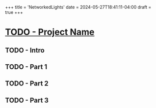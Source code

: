 +++
title = 'NetworkedLights'
date = 2024-05-27T18:41:11-04:00
draft = true
+++

# [TODO - Project Name](https://github.com/W-A-James)

## TODO - Intro

## TODO - Part 1

## TODO - Part 2

## TODO - Part 3

